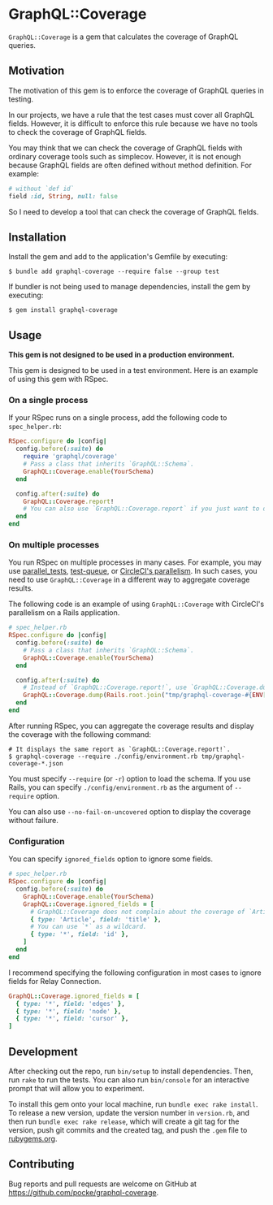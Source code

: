 # GraphQL::Coverage

`GraphQL::Coverage` is a gem that calculates the coverage of GraphQL queries.

## Motivation

The motivation of this gem is to enforce the coverage of GraphQL queries in testing.

In our projects, we have a rule that the test cases must cover all GraphQL fields. However, it is difficult to enforce this rule because we have no tools to check the coverage of GraphQL fields.

You may think that we can check the coverage of GraphQL fields with ordinary coverage tools such as simplecov. However, it is not enough because GraphQL fields are often defined without method definition. For example:

```ruby
# without `def id`
field :id, String, null: false
```

So I need to develop a tool that can check the coverage of GraphQL fields.

## Installation

Install the gem and add to the application's Gemfile by executing:

```console
$ bundle add graphql-coverage --require false --group test
```

If bundler is not being used to manage dependencies, install the gem by executing:

```console
$ gem install graphql-coverage
```

## Usage

**This gem is not designed to be used in a production environment.**

This gem is designed to be used in a test environment. Here is an example of using this gem with RSpec.

### On a single process

If your RSpec runs on a single process, add the following code to `spec_helper.rb`:

```ruby
RSpec.configure do |config|
  config.before(:suite) do
    require 'graphql/coverage'
    # Pass a class that inherits `GraphQL::Schema`.
    GraphQL::Coverage.enable(YourSchema)
  end

  config.after(:suite) do
    GraphQL::Coverage.report!
    # You can also use `GraphQL::Coverage.report` if you just want to display the report without failure.
  end
end
```

### On multiple processes

You run RSpec on multiple processes in many cases. For example, you may use [parallel_tests](https://github.com/grosser/parallel_tests), [test-queue](https://github.com/tmm1/test-queue), or [CircleCI's parallelism](https://circleci.com/docs/parallelism-faster-jobs/).
In such cases, you need to use `GraphQL::Coverage` in a different way to aggregate coverage results.

The following code is an example of using `GraphQL::Coverage` with CircleCI's parallelism on a Rails application.

```ruby
# spec_helper.rb
RSpec.configure do |config|
  config.before(:suite) do
    # Pass a class that inherits `GraphQL::Schema`.
    GraphQL::Coverage.enable(YourSchema)
  end

  config.after(:suite) do
    # Instead of `GraphQL::Coverage.report!`, use `GraphQL::Coverage.dump` to dump the coverage result to a file.
    GraphQL::Coverage.dump(Rails.root.join("tmp/graphql-coverage-#{ENV['CIRCLE_NODE_INDEX']}.json"))
  end
end
```

After running RSpec, you can aggregate the coverage results and display the coverage with the following command:

```console
# It displays the same report as `GraphQL::Coverage.report!`.
$ graphql-coverage --require ./config/environment.rb tmp/graphql-coverage-*.json
```

You must specify `--require` (or `-r`) option to load the schema. If you use Rails, you can specify `./config/environment.rb` as the argument of `--require` option.

You can also use `--no-fail-on-uncovered` option to display the coverage without failure.

### Configuration

You can specify `ignored_fields` option to ignore some fields.

```ruby
# spec_helper.rb
RSpec.configure do |config|
  config.before(:suite) do
    GraphQL::Coverage.enable(YourSchema)
    GraphQL::Coverage.ignored_fields = [
      # GraphQL::Coverage does not complain about the coverage of `Article`'s `title` field.
      { type: 'Article', field: 'title' },
      # You can use `*` as a wildcard.
      { type: '*', field: 'id' },
    ]
  end
end
```

I recommend specifying the following configuration in most cases to ignore fields for Relay Connection.

```ruby
GraphQL::Coverage.ignored_fields = [
  { type: '*', field: 'edges' },
  { type: '*', field: 'node' },
  { type: '*', field: 'cursor' },
]
```

## Development

After checking out the repo, run `bin/setup` to install dependencies. Then, run `rake` to run the tests. You can also run `bin/console` for an interactive prompt that will allow you to experiment.

To install this gem onto your local machine, run `bundle exec rake install`. To release a new version, update the version number in `version.rb`, and then run `bundle exec rake release`, which will create a git tag for the version, push git commits and the created tag, and push the `.gem` file to [rubygems.org](https://rubygems.org).

## Contributing

Bug reports and pull requests are welcome on GitHub at https://github.com/pocke/graphql-coverage.
